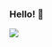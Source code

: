 ### Hello! 👋

![](https://gist.githubusercontent.com/CSP197/a1d61c738d08c98c0fd223a7dfdf2460/raw/8dca0e1a034c214ba66c7dfa6e7670c092c9a4a9/hello_bear.gif)
<!--
**CSP197/CSP197** is a ✨ _special_ ✨ repository because its `README.md` (this file) appears on your GitHub profile.

Here are some ideas to get you started:

- 🔭 I’m currently working on ...
- 🌱 I’m currently learning ...
- 👯 I’m looking to collaborate on ...
- 🤔 I’m looking for help with ...
- 💬 Ask me about ...
- 📫 How to reach me: ...
- 😄 Pronouns: ...
- ⚡ Fun fact: ...
-->
